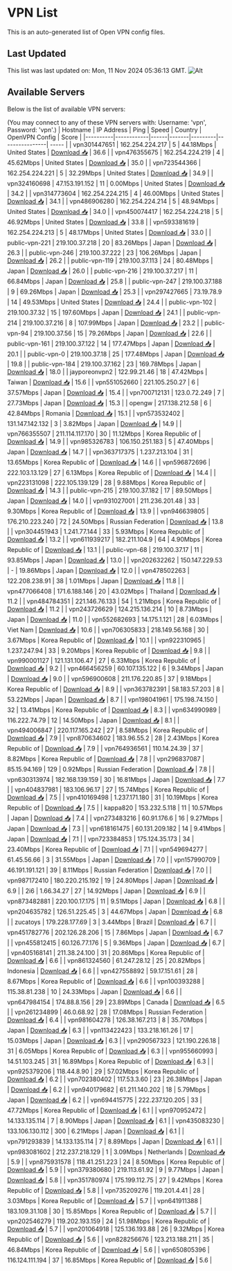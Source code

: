 # VPN List

This is an auto-generated list of Open VPN config files.

## Last Updated

This list was last updated on: Mon, 11 Nov 2024 05:36:13 GMT.
![Alt](https://repobeats.axiom.co/api/embed/186b98318ef1479477931607c1ad7d823f12451f.svg "Repobeats analytics image")

## Available Servers

Below is the list of available VPN servers:

(You may connect to any of these VPN servers with: Username: 'vpn', Password: 'vpn'.)
| Hostname | IP Address | Ping | Speed | Country | OpenVPN Config | Score |
|----------|------------|------|-------|---------|----------------| ----- |
| vpn301447651 | 162.254.224.217 | 5 | 44.18Mbps | United States | [Download 📥](./configs/server_0_US.ovpn) | 36.6 |
| vpn476355675 | 162.254.224.219 | 4 | 45.62Mbps | United States | [Download 📥](./configs/server_1_US.ovpn) | 35.0 |
| vpn723544366 | 162.254.224.221 | 5 | 32.29Mbps | United States | [Download 📥](./configs/server_2_US.ovpn) | 34.9 |
| vpn324160698 | 47.153.191.152 | 11 | 0.00Mbps | United States | [Download 📥](./configs/server_3_US.ovpn) | 34.2 |
| vpn314773604 | 162.254.224.215 | 4 | 46.00Mbps | United States | [Download 📥](./configs/server_4_US.ovpn) | 34.1 |
| vpn486906280 | 162.254.224.214 | 5 | 48.94Mbps | United States | [Download 📥](./configs/server_5_US.ovpn) | 34.0 |
| vpn450074417 | 162.254.224.218 | 5 | 46.92Mbps | United States | [Download 📥](./configs/server_6_US.ovpn) | 33.8 |
| vpn593381619 | 162.254.224.213 | 5 | 48.17Mbps | United States | [Download 📥](./configs/server_7_US.ovpn) | 33.0 |
| public-vpn-221 | 219.100.37.218 | 20 | 83.26Mbps | Japan | [Download 📥](./configs/server_8_JP.ovpn) | 26.3 |
| public-vpn-246 | 219.100.37.222 | 23 | 106.26Mbps | Japan | [Download 📥](./configs/server_9_JP.ovpn) | 26.2 |
| public-vpn-119 | 219.100.37.113 | 24 | 80.48Mbps | Japan | [Download 📥](./configs/server_10_JP.ovpn) | 26.0 |
| public-vpn-216 | 219.100.37.217 | 11 | 66.84Mbps | Japan | [Download 📥](./configs/server_11_JP.ovpn) | 25.8 |
| public-vpn-247 | 219.100.37.188 | 9 | 69.26Mbps | Japan | [Download 📥](./configs/server_12_JP.ovpn) | 25.3 |
| vpn297427665 | 73.19.78.9 | 14 | 49.53Mbps | United States | [Download 📥](./configs/server_13_US.ovpn) | 24.4 |
| public-vpn-102 | 219.100.37.32 | 15 | 197.60Mbps | Japan | [Download 📥](./configs/server_14_JP.ovpn) | 24.1 |
| public-vpn-214 | 219.100.37.216 | 8 | 107.99Mbps | Japan | [Download 📥](./configs/server_15_JP.ovpn) | 23.2 |
| public-vpn-94 | 219.100.37.56 | 15 | 79.26Mbps | Japan | [Download 📥](./configs/server_16_JP.ovpn) | 22.6 |
| public-vpn-161 | 219.100.37.122 | 14 | 177.47Mbps | Japan | [Download 📥](./configs/server_17_JP.ovpn) | 20.1 |
| public-vpn-0 | 219.100.37.18 | 25 | 177.48Mbps | Japan | [Download 📥](./configs/server_18_JP.ovpn) | 19.8 |
| public-vpn-184 | 219.100.37.162 | 23 | 169.78Mbps | Japan | [Download 📥](./configs/server_19_JP.ovpn) | 18.0 |
| jayporeonvpn2 | 122.99.21.46 | 18 | 47.42Mbps | Taiwan | [Download 📥](./configs/server_20_TW.ovpn) | 15.6 |
| vpn551052660 | 221.105.250.27 | 6 | 37.57Mbps | Japan | [Download 📥](./configs/server_21_JP.ovpn) | 15.4 |
| vpn700712131 | 123.0.72.249 | 7 | 27.73Mbps | Japan | [Download 📥](./configs/server_22_JP.ovpn) | 15.3 |
| opengw | 217.138.212.58 | 6 | 42.84Mbps | Romania | [Download 📥](./configs/server_23_RO.ovpn) | 15.1 |
| vpn573532402 | 131.147.142.132 | 3 | 3.82Mbps | Japan | [Download 📥](./configs/server_24_JP.ovpn) | 14.9 |
| vpn766355507 | 211.114.117.170 | 30 | 11.12Mbps | Korea Republic of | [Download 📥](./configs/server_25_KR.ovpn) | 14.9 |
| vpn985326783 | 106.150.251.183 | 5 | 47.40Mbps | Japan | [Download 📥](./configs/server_26_JP.ovpn) | 14.7 |
| vpn363717375 | 1.237.213.104 | 31 | 13.65Mbps | Korea Republic of | [Download 📥](./configs/server_27_KR.ovpn) | 14.6 |
| vpn596872696 | 222.103.13.129 | 27 | 6.13Mbps | Korea Republic of | [Download 📥](./configs/server_28_KR.ovpn) | 14.4 |
| vpn223131098 | 222.105.139.129 | 28 | 9.88Mbps | Korea Republic of | [Download 📥](./configs/server_29_KR.ovpn) | 14.3 |
| public-vpn-215 | 219.100.37.182 | 17 | 89.50Mbps | Japan | [Download 📥](./configs/server_30_JP.ovpn) | 14.0 |
| vpn931027001 | 211.236.201.48 | 33 | 9.30Mbps | Korea Republic of | [Download 📥](./configs/server_31_KR.ovpn) | 13.9 |
| vpn946639805 | 176.210.223.240 | 72 | 24.50Mbps | Russian Federation | [Download 📥](./configs/server_32_RU.ovpn) | 13.8 |
| vpn304451943 | 1.241.77.144 | 33 | 5.93Mbps | Korea Republic of | [Download 📥](./configs/server_33_KR.ovpn) | 13.2 |
| vpn611939217 | 182.211.104.9 | 64 | 4.90Mbps | Korea Republic of | [Download 📥](./configs/server_34_KR.ovpn) | 13.1 |
| public-vpn-68 | 219.100.37.17 | 11 | 93.85Mbps | Japan | [Download 📥](./configs/server_35_JP.ovpn) | 13.0 |
| vpn202632262 | 150.147.229.53 | - | 19.86Mbps | Japan | [Download 📥](./configs/server_36_JP.ovpn) | 12.0 |
| vpn478502263 | 122.208.238.91 | 38 | 1.01Mbps | Japan | [Download 📥](./configs/server_37_JP.ovpn) | 11.8 |
| vpn477066408 | 171.6.188.146 | 20 | 43.02Mbps | Thailand | [Download 📥](./configs/server_38_TH.ovpn) | 11.2 |
| vpn484784351 | 221.146.76.133 | 54 | 1.21Mbps | Korea Republic of | [Download 📥](./configs/server_39_KR.ovpn) | 11.2 |
| vpn243726629 | 124.215.136.214 | 10 | 8.73Mbps | Japan | [Download 📥](./configs/server_40_JP.ovpn) | 11.0 |
| vpn552682693 | 14.175.1.121 | 28 | 6.03Mbps | Viet Nam | [Download 📥](./configs/server_41_VN.ovpn) | 10.6 |
| vpn706305833 | 218.149.56.168 | 30 | 3.67Mbps | Korea Republic of | [Download 📥](./configs/server_42_KR.ovpn) | 10.1 |
| vpn922310965 | 1.237.247.94 | 33 | 9.20Mbps | Korea Republic of | [Download 📥](./configs/server_43_KR.ovpn) | 9.8 |
| vpn990001127 | 121.131.106.47 | 27 | 6.33Mbps | Korea Republic of | [Download 📥](./configs/server_44_KR.ovpn) | 9.2 |
| vpn466456259 | 60.107.135.122 | 6 | 9.34Mbps | Japan | [Download 📥](./configs/server_45_JP.ovpn) | 9.0 |
| vpn596900608 | 211.176.220.85 | 37 | 9.18Mbps | Korea Republic of | [Download 📥](./configs/server_46_KR.ovpn) | 8.9 |
| vpn363782391 | 58.183.57.203 | 8 | 53.22Mbps | Japan | [Download 📥](./configs/server_47_JP.ovpn) | 8.7 |
| vpn198041961 | 175.198.74.150 | 32 | 13.41Mbps | Korea Republic of | [Download 📥](./configs/server_48_KR.ovpn) | 8.3 |
| vpn634990989 | 116.222.74.79 | 12 | 14.50Mbps | Japan | [Download 📥](./configs/server_49_JP.ovpn) | 8.1 |
| vpn494006847 | 220.117.165.242 | 27 | 8.58Mbps | Korea Republic of | [Download 📥](./configs/server_50_KR.ovpn) | 7.9 |
| vpn870634602 | 183.96.55.2 | 28 | 2.43Mbps | Korea Republic of | [Download 📥](./configs/server_51_KR.ovpn) | 7.9 |
| vpn764936561 | 110.14.24.39 | 37 | 8.82Mbps | Korea Republic of | [Download 📥](./configs/server_52_KR.ovpn) | 7.8 |
| vpn296837087 | 85.15.94.169 | 129 | 0.92Mbps | Russian Federation | [Download 📥](./configs/server_53_RU.ovpn) | 7.8 |
| vpn630313974 | 182.168.139.159 | 30 | 16.81Mbps | Japan | [Download 📥](./configs/server_54_JP.ovpn) | 7.7 |
| vpn404837981 | 183.106.96.17 | 27 | 15.74Mbps | Korea Republic of | [Download 📥](./configs/server_55_KR.ovpn) | 7.5 |
| vpn410169498 | 1.237.171.180 | 31 | 10.19Mbps | Korea Republic of | [Download 📥](./configs/server_56_KR.ovpn) | 7.5 |
| kappa820 | 153.232.5.118 | 11 | 10.57Mbps | Japan | [Download 📥](./configs/server_57_JP.ovpn) | 7.4 |
| vpn273483216 | 60.91.176.6 | 16 | 9.27Mbps | Japan | [Download 📥](./configs/server_58_JP.ovpn) | 7.3 |
| vpn618161475 | 60.131.209.182 | 14 | 9.41Mbps | Japan | [Download 📥](./configs/server_59_JP.ovpn) | 7.1 |
| vpn723384853 | 175.124.35.173 | 34 | 23.40Mbps | Korea Republic of | [Download 📥](./configs/server_60_KR.ovpn) | 7.1 |
| vpn549694277 | 61.45.56.66 | 3 | 31.55Mbps | Japan | [Download 📥](./configs/server_61_JP.ovpn) | 7.0 |
| vpn157990709 | 46.191.191.121 | 39 | 8.11Mbps | Russian Federation | [Download 📥](./configs/server_62_RU.ovpn) | 7.0 |
| vpn987172410 | 180.220.215.192 | 19 | 24.80Mbps | Japan | [Download 📥](./configs/server_63_JP.ovpn) | 6.9 |
| 2i6 | 1.66.34.27 | 27 | 14.92Mbps | Japan | [Download 📥](./configs/server_64_JP.ovpn) | 6.9 |
| vpn873482881 | 220.100.17.175 | 11 | 9.51Mbps | Japan | [Download 📥](./configs/server_65_JP.ovpn) | 6.8 |
| vpn204635782 | 126.51.225.45 | 3 | 44.67Mbps | Japan | [Download 📥](./configs/server_66_JP.ovpn) | 6.8 |
| zucatoys | 179.228.177.69 | 3 | 3.44Mbps | Brazil | [Download 📥](./configs/server_67_BR.ovpn) | 6.7 |
| vpn451782776 | 202.126.28.206 | 15 | 7.86Mbps | Japan | [Download 📥](./configs/server_68_JP.ovpn) | 6.7 |
| vpn455812415 | 60.126.77.176 | 5 | 9.36Mbps | Japan | [Download 📥](./configs/server_69_JP.ovpn) | 6.7 |
| vpn405168141 | 211.38.24.100 | 31 | 20.86Mbps | Korea Republic of | [Download 📥](./configs/server_70_KR.ovpn) | 6.6 |
| vpn861324560 | 61.247.28.12 | 25 | 20.82Mbps | Indonesia | [Download 📥](./configs/server_71_ID.ovpn) | 6.6 |
| vpn427558892 | 59.17.151.61 | 28 | 8.67Mbps | Korea Republic of | [Download 📥](./configs/server_72_KR.ovpn) | 6.6 |
| vpn100393288 | 115.38.81.238 | 10 | 24.33Mbps | Japan | [Download 📥](./configs/server_73_JP.ovpn) | 6.6 |
| vpn647984154 | 174.88.8.156 | 29 | 23.89Mbps | Canada | [Download 📥](./configs/server_74_CA.ovpn) | 6.5 |
| vpn261234899 | 46.0.68.92 | 28 | 17.08Mbps | Russian Federation | [Download 📥](./configs/server_75_RU.ovpn) | 6.4 |
| vpn981604278 | 126.38.167.213 | 8 | 35.70Mbps | Japan | [Download 📥](./configs/server_76_JP.ovpn) | 6.3 |
| vpn113422423 | 133.218.161.26 | 17 | 15.03Mbps | Japan | [Download 📥](./configs/server_77_JP.ovpn) | 6.3 |
| vpn290567323 | 121.190.226.18 | 31 | 6.05Mbps | Korea Republic of | [Download 📥](./configs/server_78_KR.ovpn) | 6.3 |
| vpn955660993 | 14.51.103.245 | 31 | 16.89Mbps | Korea Republic of | [Download 📥](./configs/server_79_KR.ovpn) | 6.3 |
| vpn925379206 | 118.44.8.90 | 29 | 57.02Mbps | Korea Republic of | [Download 📥](./configs/server_80_KR.ovpn) | 6.2 |
| vpn702380402 | 117.53.3.60 | 23 | 26.38Mbps | Japan | [Download 📥](./configs/server_81_JP.ovpn) | 6.2 |
| vpn940179682 | 61.211.140.202 | 18 | 5.79Mbps | Japan | [Download 📥](./configs/server_82_JP.ovpn) | 6.2 |
| vpn694415775 | 222.237.120.205 | 33 | 47.72Mbps | Korea Republic of | [Download 📥](./configs/server_83_KR.ovpn) | 6.1 |
| vpn970952472 | 14.133.135.114 | 7 | 8.90Mbps | Japan | [Download 📥](./configs/server_84_JP.ovpn) | 6.1 |
| vpn435083230 | 133.106.130.112 | 300 | 6.21Mbps | Japan | [Download 📥](./configs/server_85_JP.ovpn) | 6.1 |
| vpn791293839 | 14.133.135.114 | 7 | 8.89Mbps | Japan | [Download 📥](./configs/server_86_JP.ovpn) | 6.1 |
| vpn983081602 | 212.237.218.129 | 1 | 3.09Mbps | Netherlands | [Download 📥](./configs/server_87_NL.ovpn) | 5.9 |
| vpn875931578 | 118.41.251.223 | 24 | 8.50Mbps | Korea Republic of | [Download 📥](./configs/server_88_KR.ovpn) | 5.9 |
| vpn379380680 | 219.113.61.92 | 9 | 9.77Mbps | Japan | [Download 📥](./configs/server_89_JP.ovpn) | 5.8 |
| vpn351780974 | 175.199.112.75 | 27 | 9.42Mbps | Korea Republic of | [Download 📥](./configs/server_90_KR.ovpn) | 5.8 |
| vpn735209276 | 119.201.4.41 | 28 | 3.03Mbps | Korea Republic of | [Download 📥](./configs/server_91_KR.ovpn) | 5.7 |
| vpn641911388 | 183.109.31.108 | 30 | 15.85Mbps | Korea Republic of | [Download 📥](./configs/server_92_KR.ovpn) | 5.7 |
| vpn202546279 | 119.202.193.159 | 24 | 51.98Mbps | Korea Republic of | [Download 📥](./configs/server_93_KR.ovpn) | 5.7 |
| vpn201064918 | 125.136.193.88 | 26 | 9.32Mbps | Korea Republic of | [Download 📥](./configs/server_94_KR.ovpn) | 5.6 |
| vpn828256676 | 123.213.188.211 | 35 | 46.84Mbps | Korea Republic of | [Download 📥](./configs/server_95_KR.ovpn) | 5.6 |
| vpn650805396 | 116.124.111.194 | 37 | 16.85Mbps | Korea Republic of | [Download 📥](./configs/server_96_KR.ovpn) | 5.6 |
